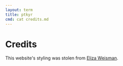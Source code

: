```yaml
---
layout: term
title: ptkyr
cmd: cat credits.md
---
```


Credits
========

This website's styling was stolen from [Eliza Weisman][elizaweb].

[elizaweb]: https://elizas.website
